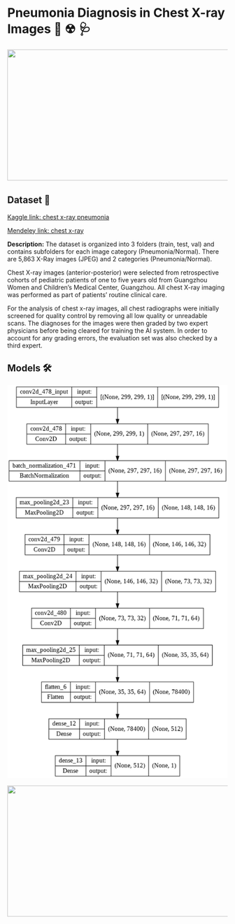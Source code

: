# Pneumonia Diagnosis in Chest X-ray Images 🏥 ☢ 🩺

<p align="center">
  <img width="700" height="300" src="https://img.grepmed.com/uploads/5678/pneumonia-cxr-comparison-lung-clinical-original.gif">
</p>

## Dataset 📔

[Kaggle link: chest x-ray pneumonia](https://www.kaggle.com/datasets/paultimothymooney/chest-xray-pneumonia)

[Mendeley link: chest x-ray](https://data.mendeley.com/datasets/rscbjbr9sj/2)

**Description:** The dataset is organized into 3 folders (train, test, val) and contains subfolders for each image category (Pneumonia/Normal). There are 5,863 X-Ray images (JPEG) and 2 categories (Pneumonia/Normal).

Chest X-ray images (anterior-posterior) were selected from retrospective cohorts of pediatric patients of one to five years old from Guangzhou Women and Children’s Medical Center, Guangzhou. All chest X-ray imaging was performed as part of patients’ routine clinical care.

For the analysis of chest x-ray images, all chest radiographs were initially screened for quality control by removing all low quality or unreadable scans. The diagnoses for the images were then graded by two expert physicians before being cleared for training the AI system. In order to account for any grading errors, the evaluation set was also checked by a third expert.

## Models 🛠️

<p align="center">
  <img width="700" height="900" src="https://github.com/Pegah-Ardehkhani/Pneumonia-Diagnosis-in-Chest-X-ray-Images/blob/main/CNN.png">
</p>

<p align="center">
  <img width="900" height="300" src="https://camo.githubusercontent.com/b50c628a87182a67a7d738d9bace531587992223b6b45788d9fb544ae11f31cb/68747470733a2f2f6d69726f2e6d656469756d2e636f6d2f6d61782f323030302f302a746533786b734f725679744d2d423137">
</p>
